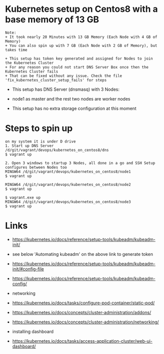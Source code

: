 # Kubernetes setup on Centos8 with a base memory of 13 GB 
```
Note:
+ It took nearly 20 Minutes with 13 GB Memory (Each Node with 4 GB of Memory)
+ You can also spin up with 7 GB (Each Node with 2 GB of Memory), but takes time

+ This setup has token key generated and assigned for Nodes to join the Kubernetes Cluster
+ For any reason you could not start DNS Server Box once then the Kubernetes Cluster fails
+ That can be fixed without any issue. Check the file 'fix_kubernetes_cluster_setup_fails' for steps
```
* This setup has DNS Server (dnsmasq) with 3 Nodes:
* node1 as master and the rest two nodes are worker nodes

* This setup has no extra storage configuration at this moment
# Steps to spin up 
```
on my system it is under D drive
1. Start up DNS Server 
/d/git/vagrant/devops/kubernetes_on_centos8/dns 
$ vagrant up

2. Open 3 windows to startup 3 Nodes, all done in a go and SSH Setup configures between Nodes too
MINGW64 /d/git/vagrant/devops/kubernetes_on_centos8/node1 
$ vagrant up

MINGW64 /d/git/vagrant/devops/kubernetes_on_centos8/node2
$ vagrant up

$ vagrant.exe up
MINGW64 /d/git/vagrant/devops/kubernetes_on_centos8/node3 
$ vagrant up
```

# Links
* https://kubernetes.io/docs/reference/setup-tools/kubeadm/kubeadm-init/
* see below 'Automating kubeadm' on the above link to generate token
* https://kubernetes.io/docs/reference/setup-tools/kubeadm/kubeadm-init/#config-file
* https://kubernetes.io/docs/reference/setup-tools/kubeadm/kubeadm-config/

* networking
* https://kubernetes.io/docs/tasks/configure-pod-container/static-pod/
* https://kubernetes.io/docs/concepts/cluster-administration/addons/
* https://kubernetes.io/docs/concepts/cluster-administration/networking/

* installing dashboard
* https://kubernetes.io/docs/tasks/access-application-cluster/web-ui-dashboard/
